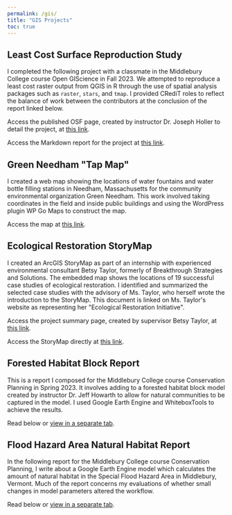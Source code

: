 ```yaml
---
permalink: /gis/
title: "GIS Projects"
toc: true
---
```


## Least Cost Surface Reproduction Study  
I completed the following project with a classmate in the Middlebury College course Open GIScience in Fall 2023. We attempted to reproduce a least cost raster output from QGIS in R through the use of spatial analysis packages such as `raster`, `stars`, and `tmap`. I provided CRediT roles to reflect the balance of work between the contributors at the conclusion of the report linked below.

Access the published OSF page, created by instructor Dr. Joseph Holler to detail the project, at [this link](https://osf.io/djp97/).  

Access the Markdown report for the project at [this link](https://andya17.github.io/geog323-wildlife-corridor/).  

## Green Needham "Tap Map"  
I created a web map showing the locations of water fountains and water bottle filling stations in Needham, Massachusetts for the community environmental organization Green Needham. This work involved taking coordinates in the field and inside public buildings and using the WordPress plugin WP Go Maps to construct the map.  

Access the map at [this link](https://www.greenneedham.org/blog/tap-map/).  

## Ecological Restoration StoryMap  
I created an ArcGIS StoryMap as part of an internship with experienced environmental consultant Betsy Taylor, formerly of Breakthrough Strategies and Solutions. The embedded map shows the locations of 19 successful case studies of ecological restoration. I identified and summarized the selected case studies with the advisory of Ms. Taylor, who herself wrote the introduction to the StoryMap. This document is linked on Ms. Taylor's website as representing her "Ecological Restoration Initiative".

Access the project summary page, created by supervisor Betsy Taylor, at [this link](https://www.betsytaylor.com/strategic-initiatives-case-studies/advancing-ecological-restoration).  

Access the StoryMap directly at [this link](https://storymaps.arcgis.com/stories/46bd378112e649c793d9af76f59d5ced).  

## Forested Habitat Block Report   
This is a report I composed for the Middlebury College course Conservation Planning in Spring 2023. It involves adding to a forested habitat block model created by instructor Dr. Jeff Howarth to allow for natural communities to be captured in the model. I used Google Earth Engine and WhiteboxTools to achieve the results.  

Read below or [view in a separate tab](https://andya17.github.io/_pages/pdfs/GEOG310_Report_3.pdf).    

<object data="https://andya17.github.io/_pages/pdfs/GEOG310_Report_3.pdf" type="application/pdf" width="100%" height="100%"></object>  

## Flood Hazard Area Natural Habitat Report  
In the following report for the Middlebury College course Conservation Planning, I write about a Google Earth Engine model which calculates the amount of natural habitat in the Special Flood Hazard Area in Middlebury, Vermont. Much of the report concerns my evaluations of whether small changes in model parameters altered the workflow.

Read below or [view in a separate tab](https://andya17.github.io/_pages/pdfs/GEOG310_Report_2.pdf).    

<object data="https://andya17.github.io/_pages/pdfs/GEOG310_Report_2.pdf" type="application/pdf" width="100%" height="100%"></object>  